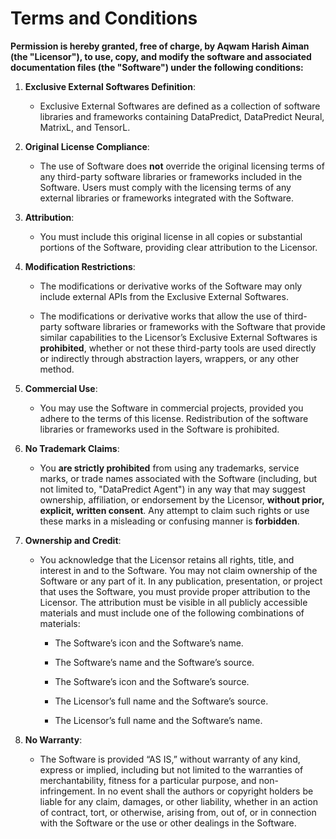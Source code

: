 # Terms and Conditions

**Permission is hereby granted, free of charge, by Aqwam Harish Aiman (the "Licensor"), to use, copy, and modify the software and associated documentation files (the "Software") under the following conditions:**

1. **Exclusive External Softwares Definition**: 

   * Exclusive External Softwares are defined as a collection of software libraries and frameworks containing DataPredict, DataPredict Neural, MatrixL, and TensorL.

2. **Original License Compliance**:

    * The use of Software does **not** override the original licensing terms of any third-party software libraries or frameworks included in the Software. Users must comply with the licensing terms of any external libraries or frameworks integrated with the Software.

3. **Attribution**:

   * You must include this original license in all copies or substantial portions of the Software, providing clear attribution to the Licensor.

4. **Modification Restrictions**:
   
   * The modifications or derivative works of the Software may only include external APIs from the Exclusive External Softwares.
     
   * The modifications or derivative works that allow the use of third-party software libraries or frameworks with the Software that provide similar capabilities to the Licensor’s Exclusive External Softwares is **prohibited**, whether or not these third-party tools are used directly or indirectly through abstraction layers, wrappers, or any other method.

5. **Commercial Use**:

   * You may use the Software in commercial projects, provided you adhere to the terms of this license. Redistribution of the software libraries or frameworks used in the Software is prohibited.

6. **No Trademark Claims**:

   * You **are strictly prohibited** from using any trademarks, service marks, or trade names associated with the Software (including, but not limited to, "DataPredict Agent") in any way that may suggest ownership, affiliation, or endorsement by the Licensor, **without prior, explicit, written consent**. Any attempt to claim such rights or use these marks in a misleading or confusing manner is **forbidden**.

7. **Ownership and Credit**:

   * You acknowledge that the Licensor retains all rights, title, and interest in and to the Software. You may not claim ownership of the Software or any part of it. In any publication, presentation, or project that uses the Software, you must provide proper attribution to the Licensor. The attribution must be visible in all publicly accessible materials and must include one of the following combinations of materials:

      * The Software’s icon and the Software’s name.
     
      * The Software’s name and the Software’s source.
     
      * The Software’s icon and the Software’s source.
     
      * The Licensor’s full name and the Software’s source.
     
      * The Licensor’s full name and the Software’s name.

8. **No Warranty**:

   * The Software is provided “AS IS,” without warranty of any kind, express or implied, including but not limited to the warranties of merchantability, fitness for a particular purpose, and non-infringement. In no event shall the authors or copyright holders be liable for any claim, damages, or other liability, whether in an action of contract, tort, or otherwise, arising from, out of, or in connection with the Software or the use or other dealings in the Software.
